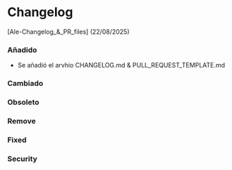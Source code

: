 # Changelog

<!--- verión and date-->
[Ale-Changelog_&_PR_files] (22/08/2025)

### Añadido
<!--- - Descripción (fecha) de cada commit -->
- Se añadió el arvhio CHANGELOG.md & PULL_REQUEST_TEMPLATE.md

### Cambiado

### Obsoleto

### Remove

### Fixed

### Security




